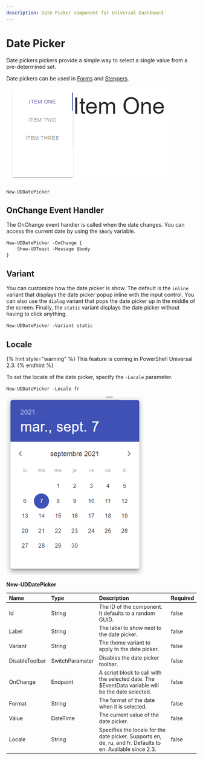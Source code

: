 ```yaml
---
description: Date Picker component for Universal Dashboard
---
```


# Date Picker

Date pickers pickers provide a simple way to select a single value from a pre-determined set.

Date pickers can be used in [Forms](form.md) and [Steppers](../navigation/stepper.md).

![](../../../../.gitbook/assets/image%20%2873%29.png)

```text
New-UDDatePicker
```

## OnChange Event Handler

The OnChange event handler is called when the date changes. You can access the current date by using the `$Body` variable.

```text
New-UDDatePicker -OnChange {
    Show-UDToast -Message $body
}
```

## Variant

You can customize how the date picker is show. The default is the `inline` variant that displays the date picker popup inline with the input control. You can also use the `dialog` variant that pops the date picker up in the middle of the screen. Finally, the `static` variant displays the date picker without having to click anything.

```text
New-UDDatePicker -Variant static
```

## Locale

{% hint style="warning" %}
This feature is coming in PowerShell Universal 2.3.
{% endhint %}

To set the locate of the date picker, specify the `-Locale` parameter. 

```text
New-UDDatePicker -Locale fr
```

![](../../../../.gitbook/assets/image%20%28234%29.png)

**New-UDDatePicker**

| Name | Type | Description | Required |
| :--- | :--- | :--- | :--- |
| Id | String | The ID of the component. It defaults to a random GUID. | false |
| Label | String | The label to show next to the date picker. | false |
| Variant | String | The theme variant to apply to the date picker. | false |
| DisableToolbar | SwitchParameter | Disables the date picker toolbar. | false |
| OnChange | Endpoint | A script block to call with the selected date. The $EventData variable will be the date selected. | false |
| Format | String | The format of the date when it is selected. | false |
| Value | DateTime | The current value of the date picker. | false |
| Locale | String | Specifies the locale for the date picker. Supports en, de, ru, and fr. Defaults to en. Available since 2.3. | false |

